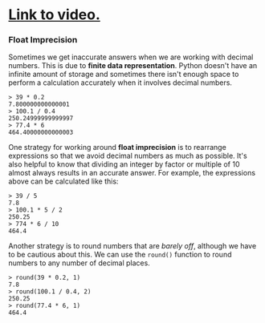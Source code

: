 # [Link to video.](https://www.youtube.com/watch?v=Ue3GmWmNfsM&list=PLVD25niNi0Bkf2psAf7PzB1SV068XyNPo&index=13)

### Float Imprecision

Sometimes we get inaccurate answers when we are working with decimal numbers. This is due to **finite data representation**. Python doesn't have an infinite amount of storage and sometimes there isn't enough space to perform a calculation accurately when it involves decimal numbers.

``` 
> 39 * 0.2
7.800000000000001
> 100.1 / 0.4
250.24999999999997
> 77.4 * 6
464.40000000000003
```

One strategy for working around **float imprecision** is to rearrange expressions so that we avoid decimal numbers as much as possible. It's also helpful to know that dividing an integer by factor or multiple of 10 almost always results in an accurate answer. For example, the expressions above can be calculated like this:

```
> 39 / 5
7.8
> 100.1 * 5 / 2
250.25
> 774 * 6 / 10
464.4
```

Another strategy is to round numbers that are *barely off*, although we have to be cautious about this. We can use the `round()` function to round numbers to any number of decimal places.

``` 
> round(39 * 0.2, 1)
7.8
> round(100.1 / 0.4, 2)
250.25
> round(77.4 * 6, 1)
464.4
```
